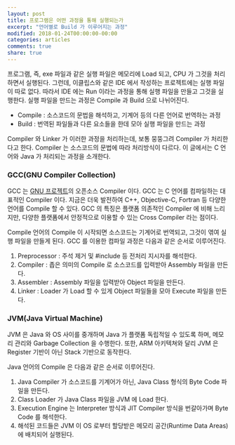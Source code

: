 ```yaml
---
layout: post
title: 프로그램은 어떤 과정을 통해 실행되는가
excerpt: "언어별로 Build 가 이루어지는 과정"
modified: 2018-01-24T00:00:00-00:00
categories: articles
comments: true
share: true
---
```


프로그램, 즉, exe 파일과 같은 실행 파일은 메모리에 Load 되고, CPU 가 그것을 처리하면서 실행된다. 그런데, 이클립스와 같은 IDE 에서 작성하는 프로젝트에는 실행 파일이 따로 없다. 따라서 IDE 에는 Run 이라는 과정을 통해 실행 파일을 만들고 그것을 실행한다. 실행 파일을 만드는 과정은 Compile 과 Build 으로 나뉘어진다.

* Compile : 소스코드의 문법을 해석하고, 기계어 등의 다른 언어로 번역하는 과정
* Build : 번역된 파일들과 다른 요소들을 한데 모아 실행 파일을 만드는 과정

Compiler 와 Linker 가 이러한 과정을 처리하는데, 보통 뭉뚱그려 Compiler 가 처리한다고 한다. Compiler 는 소스코드의 문법에 따라 처리방식이 다르다. 이 글에서는 C 언어와 Java 가 처리되는 과정을 소개한다.

### GCC(GNU Compiler Collection)

GCC 는 [GNU 프로젝트](http://www.gnu.org/gnu/thegnuproject.html)의 오픈소스 Compiler 이다. GCC 는 C 언어를 컴파일하는 대표적인 Compiler 이다. 지금은 더욱 발전하여 C++, Objective-C, Fortran 등 다양한 언어를 Compile 할 수 있다. GCC 의 특징은 플랫폼 의존적인 Compiler 에 비해 느리지만, 다양한 플랫폼에서 안정적으로 이용할 수 있는 Cross Compiler 라는 점이다.

Compile 언어의 Compile 이 시작되면 소스코드는 기계어로 번역되고, 그것이 엮여 실행 파일을 만들게 된다. GCC 를 이용한 컴파일 과정은 다음과 같은 순서로 이루어진다.

1. Preprocessor : 주석 제거 및 #include 등 전처리 지시자를 해석한다.
2. Compiler : 좁은 의미의 Compile 로 소스코드를 입력받아 Assembly 파일을 만든다.
3. Assembler : Assembly 파일을 입력받아 Object 파일을 만든다.
4. Linker : Loader 가 Load 할 수 있게 Object 파일들을 모아 Execute 파일을 만든다.

### JVM(Java Virtual Machine)

JVM 은 Java 와 OS 사이를 중개하며 Java 가 플랫폼 독립적일 수 있도록 하며, 메모리 관리와 Garbage Collection 을 수행한다. 또한, ARM 아키텍쳐와 달리 JVM 은 Register 기반이 아닌 Stack 기반으로 동작한다.

Java 언어의 Compile 은 다음과 같은 순서로 이루어진다.

1. Java Compiler 가 소스코드를 기계어가 아닌, Java Class 형식의 Byte Code 파일을 만든다.
2. Class Loader 가 Java Class 파일을 JVM 에 Load 한다.
3. Execution Engine 는 Interpreter 방식과 JIT Compiler 방식을 번갈아가며 Byte Code 를 해석한다.
4. 해석된 코드들은 JVM 이 OS 로부터 할당받은 메모리 공간(Runtime Data Areas)에 배치되어 실행된다.
